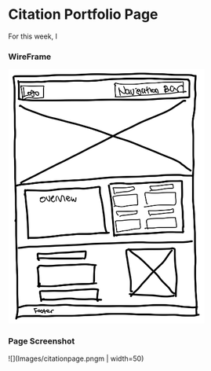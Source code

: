 # Citation Portfolio Page 

For this week, I 

### WireFrame 

<img src="Images/Citation-Wireframe.jpg" width="400">


### Page Screenshot
![](Images/citationpage.pngm | width=50)
